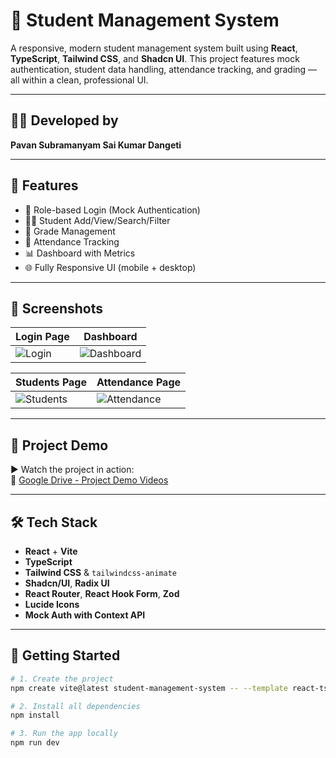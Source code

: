 # 🏫 Student Management System

A responsive, modern student management system built using **React**, **TypeScript**, **Tailwind CSS**, and **Shadcn UI**. This project features mock authentication, student data handling, attendance tracking, and grading — all within a clean, professional UI.

---

## 👨‍💻 Developed by
**Pavan Subramanyam Sai Kumar Dangeti**

---

## 🚀 Features

- 🔐 Role-based Login (Mock Authentication)
- 🧑‍🎓 Student Add/View/Search/Filter
- 📝 Grade Management
- 📅 Attendance Tracking
- 📊 Dashboard with Metrics
- 🌐 Fully Responsive UI (mobile + desktop)

---

## 📸 Screenshots

| Login Page | Dashboard |
|------------|-----------|
| ![Login](public/screenshots/login.png) | ![Dashboard](public/screenshots/dashboard.png) |

| Students Page | Attendance Page |
|---------------|-----------------|
| ![Students](public/screenshots/students.png) | ![Attendance](public/screenshots/attendance.png) |

---

## 🎥 Project Demo

▶️ Watch the project in action:  
📁 [Google Drive - Project Demo Videos](https://drive.google.com/drive/folders/10LFECG0Q5NhpAC4L-1-2BruJvos0g0Rg?usp=drive_link)

---

## 🛠️ Tech Stack

- **React** + **Vite**
- **TypeScript**
- **Tailwind CSS** & `tailwindcss-animate`
- **Shadcn/UI**, **Radix UI**
- **React Router**, **React Hook Form**, **Zod**
- **Lucide Icons**
- **Mock Auth with Context API**

---

## 🧪 Getting Started

```bash
# 1. Create the project
npm create vite@latest student-management-system -- --template react-ts

# 2. Install all dependencies
npm install

# 3. Run the app locally
npm run dev
